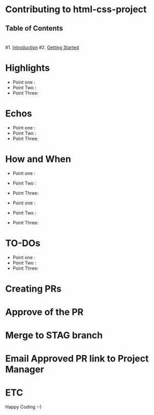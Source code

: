 # Contributing to html-css-project
 ## Table of Contents
 #
 #1. [Introduction](#introduction)
 #2. [Getting Started](#getting-started)

 # Highlights
 
 - Point one : 
 - Point Two :
 - Point Three: 


 # Echos
 
 - Point one : 
 - Point Two :
 - Point Three: 
 
 # How and When 
 

 - Point one : 
 - Point Two :
 - Point Three: 

 - Point one : 
 - Point Two :
 - Point Three: 

 # TO-DOs
 

 - Point one : 
 - Point Two :
 - Point Three: 

 # Creating PRs
 # Approve of the PR
 # Merge to STAG branch
 # Email Approved PR link to Project Manager
 # ETC

Happy Coding :-)

